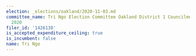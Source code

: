 ```yaml
---
election: _elections/oakland/2020-11-03.md
committee_name: Tri Ngo Election Committee Oakland District 1 Councilmember Campaign
  2020
filer_id: '1426138'
is_accepted_expenditure_ceiling: true
is_incumbent: false
name: Tri Ngo
---
```

